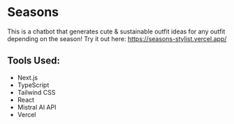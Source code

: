 # Seasons

This is a chatbot that generates cute & sustainable outfit ideas for any outfit depending on the season! Try it out here: https://seasons-stylist.vercel.app/ 

## Tools Used:
- Next.js
- TypeScript
- Tailwind CSS
- React
- Mistral AI API
- Vercel

